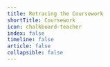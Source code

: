 ```yaml
---
title: Retracing the Coursework
shortTitle: Coursework
icon: chalkboard-teacher
index: false
timeline: false
article: false
collapsible: false
---
```


<Catalog hideHeading/>
